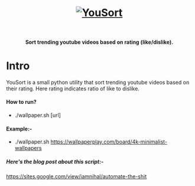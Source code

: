 <h1 align="center">
  <br>
  <a href="https://github.com/iamnihal/YouSort"><img src="https://user-images.githubusercontent.com/37813784/78565655-da5aaa80-783b-11ea-9f73-6d2c63f9d333.png" alt="YouSort"></a>
  <br>
  <br>
</h1>

  <h4 align="center">Sort trending youtube videos based on rating (like/dislike).</h4>

# Intro
YouSort is a small python utility that sort trending youtube videos based on their rating. Here rating indicates ratio of like to dislike.

#### How to run?
- ./wallpaper.sh [url]

#### Example:-
- ./wallpaper.sh https://wallpaperplay.com/board/4k-minimalist-wallpapers

##### Here's the blog post about this script:-
https://sites.google.com/view/iamnihal/automate-the-shit

